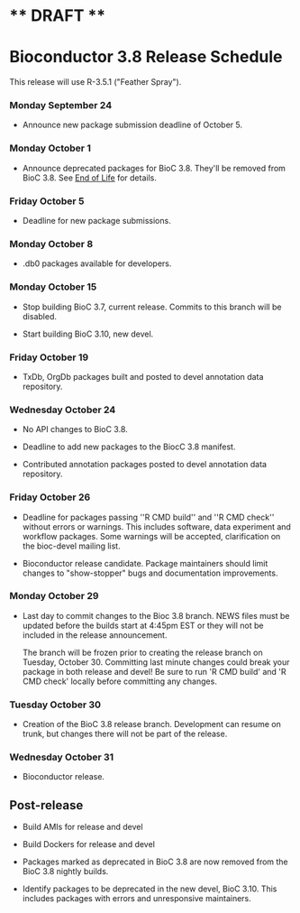 # ** DRAFT ** 
# Bioconductor 3.8 Release Schedule

This release will use R-3.5.1 ("Feather Spray").

### Monday September 24 

* Announce new package submission deadline of October 5.

### Monday October 1 

* Announce deprecated packages for BioC 3.8. They'll be removed from BioC 3.8.
  See [End of Life](/developers/package-end-of-life) for details.

### Friday October 5 

* Deadline for new package submissions.

### Monday October 8 

* .db0 packages available for developers.

### Monday October 15 

* Stop building BioC 3.7, current release. Commits to this branch will be
  disabled.

* Start building BioC 3.10, new devel.

### Friday October 19 

* TxDb, OrgDb packages built and posted to devel annotation data repository.

### Wednesday October 24 

* No API changes to BioC 3.8.

* Deadline to add new packages to the BiocC 3.8 manifest.

* Contributed annotation packages posted to devel annotation data repository.

### Friday October 26 

* Deadline for packages passing ''R CMD build'' and ''R CMD check''
  without errors or warnings. This includes software, data experiment
  and workflow packages. Some warnings will be accepted, clarification 
  on the bioc-devel mailing list.

* Bioconductor release candidate.  Package maintainers should limit
  changes to "show-stopper" bugs and documentation improvements.

### Monday October 29

* Last day to commit changes to the Bioc 3.8 branch. NEWS files
  must be updated before the builds start at 4:45pm EST or they will
  not be included in the release announcement.

  The branch will be frozen prior to creating the release branch on Tuesday,
  October 30.  Committing last minute changes could break your package in both
  release and devel! Be sure to run 'R CMD build' and 'R CMD check' locally
  before committing any changes.

### Tuesday October 30 

* Creation of the BioC 3.8 release branch. Development can resume on
  trunk, but changes there will not be part of the release.

### Wednesday October 31 

* Bioconductor release.


## Post-release

* Build AMIs for release and devel

* Build Dockers for release and devel

* Packages marked as deprecated in BioC 3.8 are now removed from the
  BioC 3.8 nightly builds.

* Identify packages to be deprecated in the new devel, BioC 3.10.
  This includes packages with errors and unresponsive maintainers.
